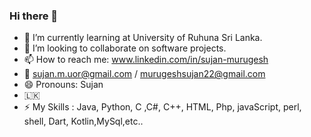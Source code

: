 ### Hi there 👋

- 🌱 I’m currently learning at University of Ruhuna Sri Lanka.
- 👯 I’m looking to collaborate on software projects.
- 📫 How to reach me: www.linkedin.com/in/sujan-murugesh  
- 📧 sujan.m.uor@gmail.com  / murugeshsujan22@gmail.com
- 😄 Pronouns: Sujan
- 🇱🇰 
- ⚡ My Skills : Java, Python, C ,C#, C++, HTML, Php, javaScript, perl, shell, Dart, Kotlin,MySql,etc..


